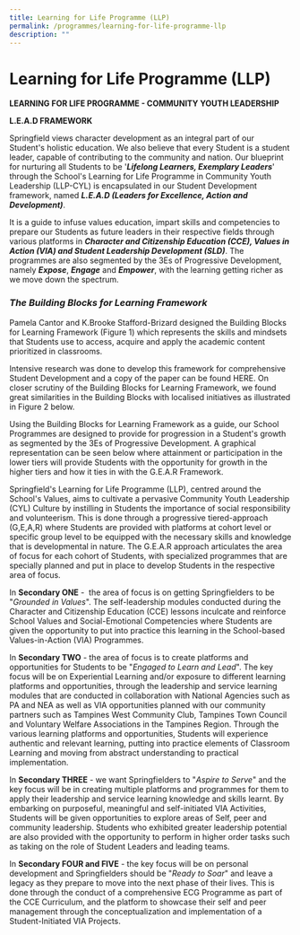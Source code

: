 ```yaml
---
title: Learning for Life Programme (LLP)
permalink: /programmes/learning-for-life-programme-llp
description: ""
---
```

# **Learning for Life Programme (LLP)**

**LEARNING FOR LIFE PROGRAMME - COMMUNITY YOUTH LEADERSHIP**

**L.E.A.D FRAMEWORK**

Springfield views character development as an integral part of our Student's holistic education. We also believe that every Student is a student leader, capable of contributing to the community and nation. Our blueprint for nurturing all Students to be '_**Lifelong Learners, Exemplary Leaders**_' through the School's Learning for Life Programme in Community Youth Leadership (LLP-CYL) is encapsulated in our Student Development framework, named **_L.E.A.D (Leaders for Excellence, Action and Development)_**.

It is a guide to infuse values education, impart skills and competencies to prepare our Students as future leaders in their respective fields through various platforms in _**Character and Citizenship Education (CCE), Values in Action (VIA) and Student Leadership Development (SLD)**_. The programmes are also segmented by the 3Es of Progressive Development, namely **_Expose_**, **_Engage_** and **_Empower_**, with the learning getting richer as we move down the spectrum.

  

### _The Building Blocks for Learning Framework_

Pamela Cantor and K.Brooke Stafford-Brizard designed the Building Blocks for Learning Framework (Figure 1) which represents the skills and mindsets that Students use to access, acquire and apply the academic content prioritized in classrooms.  

Intensive research was done to develop this framework for comprehensive Student Development and a copy of the paper can be found HERE. On closer scrutiny of the Building Blocks for Learning Framework, we found great similarities in the Building Blocks with localised initiatives as illustrated in Figure 2 below.  
  
Using the Building Blocks for Learning Framework as a guide, our School Programmes are designed to provide for progression in a Student's growth as segmented by the 3Es of Progressive Development. A graphical representation can be seen below where attainment or participation in the lower tiers will provide Students with the opportunity for growth in the higher tiers and how it ties in with the G.E.A.R Framework.  
  
Springfield's Learning for Life Programme (LLP), centred around the School's Values, aims to cultivate a pervasive Community Youth Leadership (CYL) Culture by instilling in Students the importance of social responsibility and volunteerism. This is done through a progressive tiered-approach (G,E,A,R) where Students are provided with platforms at cohort level or specific group level to be equipped with the necessary skills and knowledge that is developmental in nature. The G.E.A.R approach articulates the area of focus for each cohort of Students, with specialized programmes that are specially planned and put in place to develop Students in the respective area of focus.

  
In **Secondary ONE** \-  the area of focus is on getting Springfielders to be "_Grounded in Values_". The self-leadership modules conducted during the Character and Citizenship Education (CCE) lessons inculcate and reinforce School Values and Social-Emotional Competencies where Students are given the opportunity to put into practice this learning in the School-based Values-in-Action (VIA) Programmes.

  
In **Secondary TWO** \- the area of focus is to create platforms and opportunities for Students to be "_Engaged to Learn and Lead_". The key focus will be on Experiential Learning and/or exposure to different learning platforms and opportunities, through the leadership and service learning modules that are conducted in collaboration with National Agencies such as PA and NEA as well as VIA opportunities planned with our community partners such as Tampines West Community Club, Tampines Town Council and Voluntary Welfare Associations in the Tampines Region. Through the various learning platforms and opportunities, Students will experience authentic and relevant learning, putting into practice elements of Classroom Learning and moving from abstract understanding to practical implementation.

  
In **Secondary THREE** \- we want Springfielders to "_Aspire to Serve_" and the key focus will be in creating multiple platforms and programmes for them to apply their leadership and service learning knowledge and skills learnt. By embarking on purposeful, meaningful and self-initiated VIA Activities, Students will be given opportunities to explore areas of Self, peer and community leadership. Students who exhibited greater leadership potential are also provided with the opportunity to perform in higher order tasks such as taking on the role of Student Leaders and leading teams.

  
In **Secondary FOUR and FIVE** \- the key focus will be on personal development and Springfielders should be "_Ready to Soar_" and leave a legacy as they prepare to move into the next phase of their lives. This is done through the conduct of a comprehensive ECG Programme as part of the CCE Curriculum, and the platform to showcase their self and peer management through the conceptualization and implementation of a Student-Initiated VIA Projects.